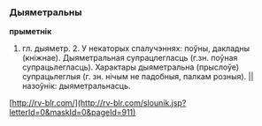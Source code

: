 ### Дыяметральны
**прыметнік**

1. гл. дыяметр. 2. У некаторых спалучэннях: поўны, дакладны (кніжнае). Дыяметральная супрацлегласць (г.зн. поўная супрацьлегласць). Характары дыяметральна (прыслоўе) супрацьлеглыя (г. зн. нічым не падобныя, палкам розныя). || назоўнік: дыяметральнасць.

<a rel="author">[http://rv-blr.com/](http://rv-blr.com/slounik.jsp?letterId=0&maskId=0&pageId=911)</a>
